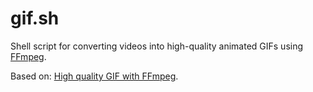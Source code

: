 # gif.sh

Shell script for converting videos into high-quality animated GIFs using
[FFmpeg](https://ffmpeg.org/).

Based on: [High quality GIF with
FFmpeg](http://blog.pkh.me/p/21-high-quality-gif-with-ffmpeg.html).
